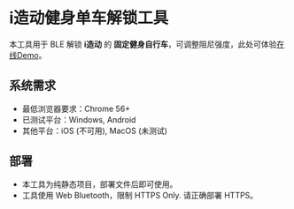 # i造动健身单车解锁工具

本工具用于 BLE 解锁 **i造动** 的 **固定健身自行车**，可调整阻尼强度，此处可体验[在线Demo](https://static.byr.moe/izaodong/unlocker.html)。

## 系统需求

- 最低浏览器要求：Chrome 56+
- 已测试平台：Windows, Android 
- 其他平台：iOS (不可用), MacOS (未测试)

## 部署

- 本工具为纯静态项目，部署文件后即可使用。
- 工具使用 Web Bluetooth，限制 HTTPS Only. 请正确部署 HTTPS。
